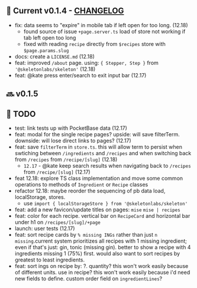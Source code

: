 ## :rocket: Current v0.1.4 - [CHANGELOG](CHANGELOG.md)

- fix: data seems to "expire" in mobile tab if left open for too long. (12.18)
  - found source of issue `+page.server.ts` load of store not working if tab left open too long
  - fixed with reading `recipe` directly from `$recipes` store with `$page.params.slug`
- docs: create a `LICENSE.md` (12.18)
- feat: improved `/about` page. using: `{ Stepper, Step }` from `'@skeletonlabs/skeleton'` (12.18)
- feat: @kate press enter/search to exit input bar (12.17)

## :soon: v0.1.5

## :construction: TODO

- test: link tests up with PocketBase data (12.17)
- feat: modal for the single recipe pages? upside: will save filterTerm. downside: will lose direct links to pages? (12.17)
- feat: save `filterTerm` in `store.ts`. this will allow term to persist when swtiching between `/ingredients` and `/recipes` and when switching back from `/recipes` from `/recipe/[slug]` (12.18)
  -  `12.17` - @kate keep search results when navigating back to `/recipes` from `/recipe/[slug]` (12.17)
- feat 12.18: explore TS class implementation and move some common operations to methods of `Ingredient` or `Recipe` classes
- refactor 12.18: maybe reorder the sequencing of pb data load, localStorage, stores.
  - use `import { localStorageStore } from '@skeletonlabs/skeleton'`
- feat: add a new favicon/update titles on pages: `mise` `mise | recipes`
- feat: color for each recipe. vertical bar on `RecipeCard` and horizontal bar under h1 on `/recipes/[slug]/+page`
- launch: user tests (12.17)
- feat: sort recipe cards by `% missing INGs` rather than just `n missing`.current system prioritizes all recipes with 1 missing ingredient; even if that's just: gin, tonic (missing gin). better to show a recipe with 4 ingredients missing 1 (75%) first. would also want to sort recipes by greatest to least ingredients.
- feat: sort ings on recipe by: ?. quantity? this won't work easily because of different units. use in recipe? this won't work easily because i'd need new fields to define. custom order field on `ingredientLines`?